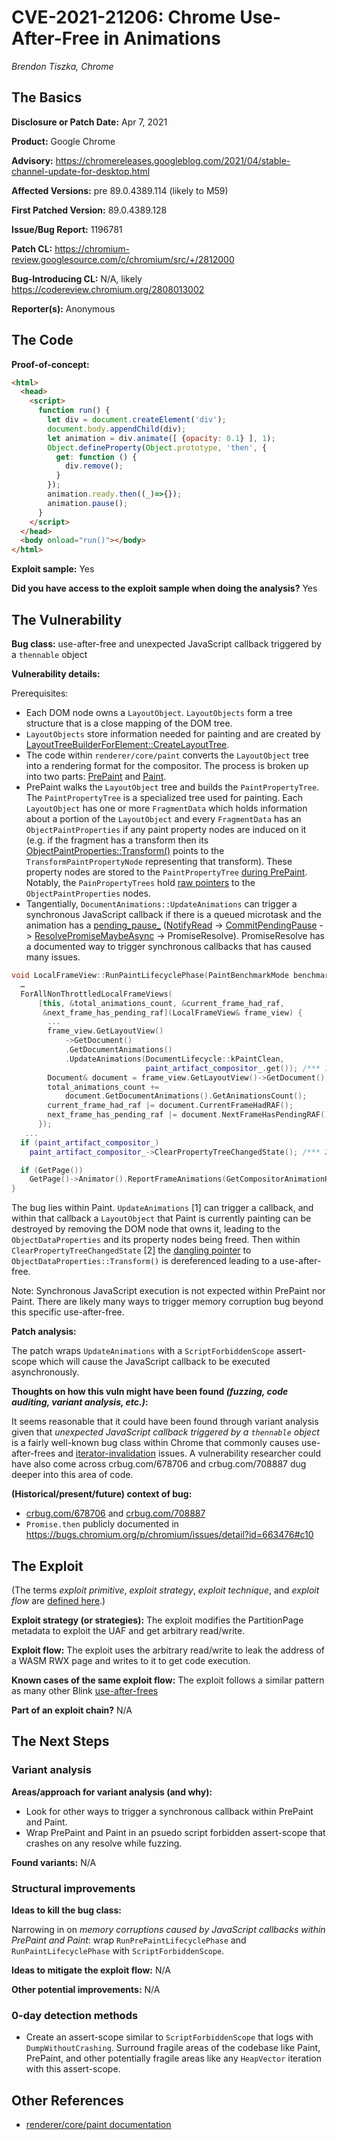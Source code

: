 # CVE-2021-21206: Chrome Use-After-Free in Animations
*Brendon Tiszka, Chrome*

## The Basics

**Disclosure or Patch Date:** Apr 7, 2021

**Product:** Google Chrome

**Advisory:** https://chromereleases.googleblog.com/2021/04/stable-channel-update-for-desktop.html

**Affected Versions:** pre 89.0.4389.114 (likely to M59)

**First Patched Version:** 89.0.4389.128

**Issue/Bug Report:** 1196781

**Patch CL:** https://chromium-review.googlesource.com/c/chromium/src/+/2812000

**Bug-Introducing CL:** N/A, likely https://codereview.chromium.org/2808013002

**Reporter(s):** Anonymous

## The Code

**Proof-of-concept:**

```html
<html>
  <head>
    <script>
      function run() {
        let div = document.createElement('div');
        document.body.appendChild(div);
        let animation = div.animate([ {opacity: 0.1} ], 1);
        Object.defineProperty(Object.prototype, 'then', {
          get: function () {
            div.remove();
          }
        });
        animation.ready.then((_)=>{});
        animation.pause();
      }
    </script>
  </head>
  <body onload="run()"></body>
</html>
```

**Exploit sample:** Yes

**Did you have access to the exploit sample when doing the analysis?** Yes

## The Vulnerability

**Bug class:** use-after-free and unexpected JavaScript callback triggered by a `thennable` object

**Vulnerability details:**

Prerequisites: 
* Each DOM node owns a `LayoutObject`. `LayoutObjects` form a tree structure that is a close mapping of the DOM tree.
* `LayoutObjects` store information needed for painting and are created by [LayoutTreeBuilderForElement::CreateLayoutTree](https://source.chromium.org/chromium/chromium/src/+/main:third_party/blink/renderer/core/dom/layout_tree_builder.cc;l=85;drc=5342041f85833c038dcbc5632d62fc10f7592323).
* The code within `renderer/core/paint` converts the `LayoutObject` tree into a rendering format for the compositor. The process is broken up into two parts: [PrePaint](https://source.chromium.org/chromium/chromium/src/+/main:third_party/blink/renderer/core/frame/local_frame_view.cc;l=2743;drc=5342041f85833c038dcbc5632d62fc10f7592323) and [Paint](https://source.chromium.org/chromium/chromium/src/+/main:third_party/blink/renderer/core/frame/local_frame_view.cc;l=2596;drc=5342041f85833c038dcbc5632d62fc10f7592323).
* PrePaint walks the `LayoutObject` tree and builds the `PaintPropertyTree`. The `PaintPropertyTree` is a specialized tree used for painting. Each `LayoutObject` has one or more `FragmentData` which holds information about a portion of the `LayoutObject` and every `FragmentData` has an `ObjectPaintProperties` if any paint property nodes are induced on it (e.g. if the fragment has a transform then its [ObjectPaintProperties::Transform()](https://source.chromium.org/chromium/chromium/src/+/main:third_party/blink/renderer/core/paint/object_paint_properties.h;l=91;drc=5342041f85833c038dcbc5632d62fc10f7592323) points to the `TransformPaintPropertyNode` representing that transform). These property nodes are stored to the `PaintPropertyTree` [during PrePaint](https://source.chromium.org/chromium/chromium/src/+/main:third_party/blink/renderer/core/paint/paint_property_tree_builder.cc;l=974;drc=5342041f85833c038dcbc5632d62fc10f7592323). Notably, the `PainPropertyTrees` hold [raw pointers](https://source.chromium.org/chromium/chromium/src/+/main:third_party/blink/renderer/platform/graphics/paint/property_tree_state.h;l=96;drc=5342041f85833c038dcbc5632d62fc10f7592323) to the `ObjectPaintProperties` nodes.
* Tangentially, `DocumentAnimations::UpdateAnimations` can trigger a synchronous JavaScript callback if there is a queued microtask and the animation has a [pending_pause_](https://source.chromium.org/chromium/chromium/src/+/main:third_party/blink/renderer/core/animation/animation.cc;l=1244;drc=5342041f85833c038dcbc5632d62fc10f7592323) ([NotifyRead](https://source.chromium.org/chromium/chromium/src/+/main:third_party/blink/renderer/core/animation/pending_animations.cc;l=94;drc=5342041f85833c038dcbc5632d62fc10f7592323) -> [CommitPendingPause](https://source.chromium.org/chromium/chromium/src/+/main:third_party/blink/renderer/core/animation/animation.cc;l=635;drc=5342041f85833c038dcbc5632d62fc10f7592323) -> [ResolvePromiseMaybeAsync](https://source.chromium.org/chromium/chromium/src/+/main:third_party/blink/renderer/core/animation/animation.cc;l=2307;drc=5342041f85833c038dcbc5632d62fc10f7592323) -> PromiseResolve). PromiseResolve has a documented way to trigger synchronous callbacks that has caused many issues.

```c++
void LocalFrameView::RunPaintLifecyclePhase(PaintBenchmarkMode benchmark_mode) {
  …
  ForAllNonThrottledLocalFrameViews(
      [this, &total_animations_count, &current_frame_had_raf,
       &next_frame_has_pending_raf](LocalFrameView& frame_view) {
        ...
        frame_view.GetLayoutView()
            ->GetDocument()
            .GetDocumentAnimations()
            .UpdateAnimations(DocumentLifecycle::kPaintClean,
                              paint_artifact_compositor_.get()); /*** 1 ***/
        Document& document = frame_view.GetLayoutView()->GetDocument();
        total_animations_count +=
            document.GetDocumentAnimations().GetAnimationsCount();
        current_frame_had_raf |= document.CurrentFrameHadRAF();
        next_frame_has_pending_raf |= document.NextFrameHasPendingRAF();
      });
   ...
  if (paint_artifact_compositor_)
    paint_artifact_compositor_->ClearPropertyTreeChangedState(); /*** 2 ***/

  if (GetPage())
    GetPage()->Animator().ReportFrameAnimations(GetCompositorAnimationHost());
}
```

The bug lies within Paint. `UpdateAnimations` [1] can trigger a callback, and within that callback a `LayoutObject` that Paint is currently painting can be destroyed by removing the DOM node that owns it, leading to the `ObjectDataProperties` and its property nodes being freed. Then within `ClearPropertyTreeChangedState` [2] the [dangling pointer](https://source.chromium.org/chromium/chromium/src/+/main:third_party/blink/renderer/platform/graphics/paint/property_tree_state.h;l=96;drc=5342041f85833c038dcbc5632d62fc10f7592323) to `ObjectDataProperties::Transform()` is dereferenced leading to a use-after-free.

Note: Synchronous JavaScript execution is not expected within PrePaint nor Paint. There are likely many ways to trigger memory corruption bug beyond this specific use-after-free.

**Patch analysis:**

The patch wraps `UpdateAnimations` with a `ScriptForbiddenScope` assert-scope which will cause the JavaScript callback to be executed asynchronously.

**Thoughts on how this vuln might have been found _(fuzzing, code auditing, variant analysis, etc.)_:**

It seems reasonable that it could have been found through variant analysis given that _unexpected JavaScript callback triggered by a `thennable` object_ is a fairly well-known bug class within Chrome that commonly causes use-after-frees and [iterator-invalidation](crbug.com/1045874) issues. A vulnerability researcher could have also come across crbug.com/678706 and crbug.com/708887 dug deeper into this area of code.

**(Historical/present/future) context of bug:** 

* [crbug.com/678706](https://crbug.com/678706) and [crbug.com/708887](https://crbug.com/708887)
* `Promise.then` publicly documented in https://bugs.chromium.org/p/chromium/issues/detail?id=663476#c10

## The Exploit

(The terms *exploit primitive*, *exploit strategy*, *exploit technique*, and *exploit flow* are [defined here](https://googleprojectzero.blogspot.com/2020/06/a-survey-of-recent-ios-kernel-exploits.html).)

**Exploit strategy (or strategies):** The exploit modifies the PartitionPage metadata to exploit the UAF and get arbitrary read/write.

**Exploit flow:** The exploit uses the arbitrary read/write to leak the address of a WASM RWX page and writes to it to get code execution.

**Known cases of the same exploit flow:** The exploit follows a similar pattern as many other Blink [use-after-frees](https://securelist.com/the-zero-day-exploits-of-operation-wizardopium/97086/)

**Part of an exploit chain?** N/A

## The Next Steps

### Variant analysis

**Areas/approach for variant analysis (and why):**

* Look for other ways to trigger a synchronous callback within PrePaint and Paint.
* Wrap PrePaint and Paint in an psuedo script forbidden assert-scope that crashes on any resolve while fuzzing.

**Found variants:** N/A

### Structural improvements

**Ideas to kill the bug class:**

Narrowing in on _memory corruptions caused by JavaScript callbacks within PrePaint and Paint_: wrap `RunPrePaintLifecyclePhase` and `RunPaintLifecyclePhase` with `ScriptForbiddenScope`.

**Ideas to mitigate the exploit flow:** N/A

**Other potential improvements:** N/A

### 0-day detection methods

* Create an assert-scope similar to `ScriptForbiddenScope` that logs with `DumpWithoutCrashing`. Surround fragile areas of the codebase like Paint, PrePaint, and other potentially fragile areas like any `HeapVector` iteration with this assert-scope.

## Other References 
* [renderer/core/paint documentation](https://chromium.googlesource.com/chromium/src/+/HEAD/third_party/blink/renderer/core/paint/README.md)
